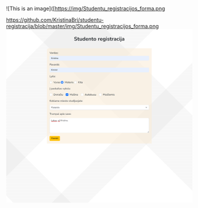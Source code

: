 ![This is an image]([[https://img/Studentu_registracijos_forma.png](https://github.com/KristinaBri/studentu-registracija/img/Studentu_registracijos_forma.png](https://github.com/KristinaBri/studentu-registracija/blob/master/img/Studentu_registracijos_forma.png)])

https://github.com/KristinaBri/studentu-registracija/blob/master/img/Studentu_registracijos_forma.png
![This is an image](https://github.com/KristinaBri/studentu-registracija/blob/master/img/Studentu_registracijos_forma.png)
